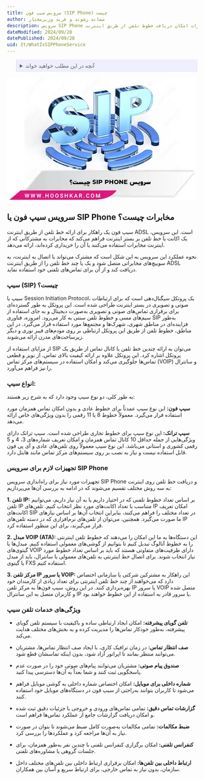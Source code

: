 ```yaml
---
title: سرویس سیپ فون (SIP Phone) چیست
author: سمانه رشوند و فربد وزیرمختار
description: سرویس SIP Phone مخابرات امکان دریافت خطوط تلفن از طریق اینترنت ADSL را فراهم می‌کند و از پروتکل SIP برای تماس‌های صوتی و تصویری استفاده می‌کند.
dateModified: 2024/09/28
datePublished: 2024/09/28
uid: It/WhatIsSIPPhoneService
---
```


<blockquote style="background-color:#eeeefc; padding:0.5rem">

<details>
  <summary>آنچه در این مطلب خواهید خواند</summary>
  <ul>
    <li>سرویس سیپ فون یا SIP Phone مخابرات چیست؟</li>
    <li>سیپ (SIP) چیست؟</li>
    <li>انواع سیپ</li>
    <li>تجهیزات لازم برای سرویس SIP Phone</li>
    <li>ویژگی‌های خدمات تلفن سیپ</li>
  </ul>
</details>

</blockquote>

![سرویس  SIP Phone چیست؟](./Images/WhatIsSipPhone.webp)

## سرویس سیپ فون یا SIP Phone مخابرات چیست؟

 سیپ فون یک راهکار برای ارائه خط تلفن از طریق اینترنت ADSL است. این سرویس، یک اکانت یا خط تلفن بر بستر اینترنت فراهم می‌کند که مخابرات به مشترکانی که از اینترنت مخابرات استفاده می‌کنند یا آن را خریداری کرده‌اند، ارائه می‌دهد. 

نحوه عملکرد این سرویس به این شکل است که مشترک می‌تواند با اتصال به اینترنت، به سوییچ‌های مخابراتی متصل شود و یک یا چند خط تلفن را از طریق اینترنت ADSL دریافت کند و از آن برای تماس‌های تلفنی خود استفاده نماید.
 
 ### سیپ (SIP) چیست؟

سیپ یا Session Initiation Protocol، یک پروتکل سیگنال‌دهی است که برای ارتباطات صوتی و تصویری در بستر اینترنت طراحی شده است. این پروتکل به طور گسترده‌ای برای برقراری تماس‌های صوتی و تصویری به‌صورت دیجیتال و به جای استفاده از سیم‌های مسی و خطوط تلفن سنتی به کار می‌رود. امروزه، فناوری SIP به‌طور فزاینده‌ای در مناطق شهری، شهرک‌ها و مجتمع‌ها مورد استفاده قرار می‌گیرد. در این مناطق، خطوط تلفن از طریق این پروتکل ارتباطی بر روی مودم‌های فیبر نوری و دیگر زیرساخت‌های مدرن ارائه می‌شوند. 

از مزایای استفاده از SIP می‌توان به ارائه چندین خط تلفن یا کانال تماس از طریق یک پروتکل اشاره کرد. این پروتکل علاوه بر ارائه کیفیت بالای تماس، از نویز و قطعی تماس‌ها جلوگیری می‌کند و امکان استفاده در سیستم‌های مرکز تماس (VOIP) و سانترال را نیز فراهم می‌آورد.

### انواع سیپ:

به طور کلی، دو نوع سیپ وجود دارد که به شرح زیر هستند:

**سیپ فون:** این نوع سیپ عمدتاً برای خطوط عادی و بدون امکان تماس همزمان مورد استفاده قرار می‌گیرد. معمولاً خطوط 8 یا 11 رقمی را بدون ویژگی‌های خاص ارائه می‌دهد.

**سیپ ترانک:** این نوع سیپ برای خطوط تجاری طراحی شده است. سیپ ترانک دارای ویژگی‌هایی از جمله حداقل 10 کانال تماس همزمان و امکان تعریف شماره‌های 3، 4 و 5 رقمی کشوری و استانی می‌باشد. این نوع سیپ معمولاً روی تلفن‌های عادی و آی پی فون قابل استفاده نیست و نیاز به نصب بر روی سیستم‌های مرکز تماس مانند هابتل دارد.

### تجهیزات لازم برای سرویس SIP Phone

تجهیزات مورد نیاز برای راه‌اندازی سرویس SIP Phone و دریافت خط تلفن روی اینترنت به سه روش مختلف تقسیم می‌شوند که در ادامه به بررسی آن‌ها می‌پردازیم:

**1. تلفن IP:** بر اساس تعداد خطوط تلفنی که در اختیار داریم یا به آن نیاز داریم، می‌توانیم تلفن IP متناسب با تعداد اکانت‌های مورد نظر انتخاب کنیم. تلفن‌های IP امکان تعریف اکانت‌های SIP در تعداد مختلف را فراهم می‌کنند، بنابراین انتخاب آن‌ها بر اساس نیازهای ما صورت می‌گیرد. همچنین، می‌توان از تلفن‌های نرم‌افزاری که در دسته تلفن‌های IP قرار می‌گیرند، برای این منظور استفاده کرد.

**2. مبدل VOIP (ATA):** این دستگاه‌ها به ما این امکان را می‌دهند که خطوط تلفن اینترنتی را به خطوط آنالوگ تبدیل کنیم تا بتوانیم از گوشی‌های معمولی استفاده کنیم. مبدل‌ها یا گیتوی‌های VOIP دارای ظرفیت‌های متفاوتی هستند که باید بر اساس تعداد خطوط مورد نیاز انتخاب شوند. برای اتصال خط اینترنتی به تلفن‌های معمولی یا سانترال، باید از مبدل یا گیتوی FXS استفاده کنیم.

**3. مرکز تلفن IP یا سرور VOIP:** این راهکار به مشترکین شرکتی یا سازمانی اختصاص دارد که می‌خواهند از چند خط تلفن اینترنتی برای تعداد زیادی از کارمندان خود بهره‌برداری کنند. در این روش، سیپ فون‌ها به مرکز تلفن IP یا سرور VOIP متصل شده و کاربران متصل به این سانترال IP یا سرور قادر به استفاده از این خطوط خواهند بود.

### ویژگی‌های خدمات تلفن سیپ

- **تلفن گویای پیشرفته:** امکان ایجاد ارتباطی ساده و باکیفیت با سیستم تلفن گویای پیشرفته، به‌طور خودکار تماس‌ها را مدیریت کرده و به بخش‌های مختلف هدایت می‌کند.

- **صف انتظار تماس:** در زمان ترافیک کاری، با ایجاد صف انتظار تماس‌ها، مشتریان می‌توانند منتظر بمانند تا اپراتور آزاد شود، بدون اینکه تماسشان قطع شود.

- **صندوق پیام صوتی:** مشتریان می‌توانند پیام‌های صوتی خود را در صورت عدم پاسخگویی ثبت کنند و شما بعداً به آن‌ها دسترسی پیدا کنید.

- **شماره داخلی برای موبایل:** امکان اختصاص شماره داخلی به گوشی موبایل فراهم می‌شود تا کاربران بتوانند به‌راحتی از سیپ فون در دستگاه‌های موبایل خود استفاده کنند.

- **گزارشات تماس دقیق:** تمامی تماس‌های ورودی و خروجی با جزئیات دقیق ثبت شده و امکان دریافت گزارشات جامع از عملکرد تماس‌ها فراهم است.

- **ضبط مکالمات:** تمامی مکالمات به‌صورت کامل ضبط می‌شوند تا بتوان در صورت نیاز به آن‌ها مراجعه کرد و عملکردها را بررسی کرد.

- **کنفرانس تلفنی:** امکان برگزاری کنفرانس تلفنی با چندین نفر به‌طور همزمان، برای جلسات گروهی یا مشاوره‌های تلفنی.

- **ارتباط داخلی بین تلفن‌ها:** امکان برقراری ارتباط داخلی بین تلفن‌های مختلف داخل سازمان، بدون نیاز به تماس خارجی، برای ارتباط سریع و آسان بین همکاران.
